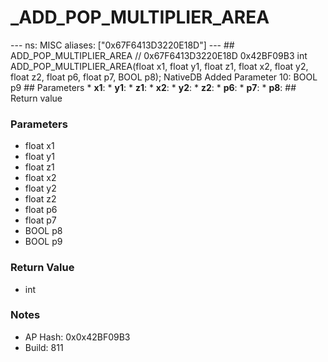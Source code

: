# _ADD_POP_MULTIPLIER_AREA

--- ns: MISC aliases: ["0x67F6413D3220E18D"] --- ## ADD_POP_MULTIPLIER_AREA  // 0x67F6413D3220E18D 0x42BF09B3 int ADD_POP_MULTIPLIER_AREA(float x1, float y1, float z1, float x2, float y2, float z2, float p6, float p7, BOOL p8);  NativeDB Added Parameter 10: BOOL p9  ## Parameters * **x1**: * **y1**: * **z1**: * **x2**: * **y2**: * **z2**: * **p6**: * **p7**: * **p8**:  ## Return value

### Parameters
* float x1
* float y1
* float z1
* float x2
* float y2
* float z2
* float p6
* float p7
* BOOL p8
* BOOL p9

### Return Value
* int

### Notes
* AP Hash: 0x0x42BF09B3
* Build: 811

